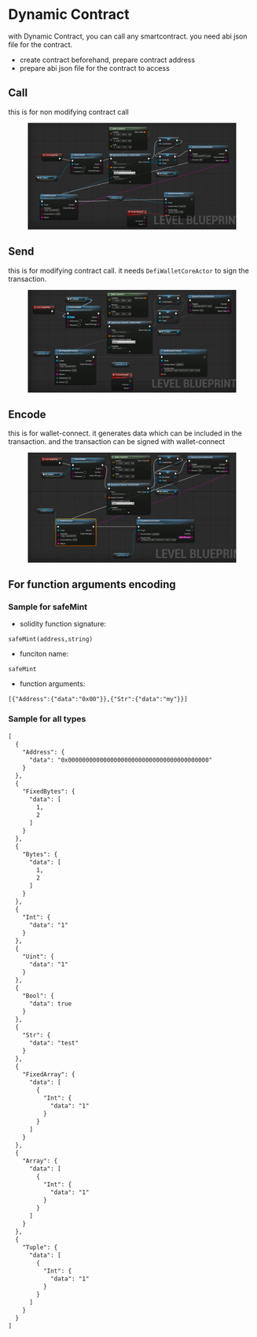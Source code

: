 # Dynamic Contract 

with Dynamic Contract, you can call any smartcontract. you need abi json file for the contract.  
- create contract beforehand, prepare contract address 
- prepare abi json file for the contract to access



## Call
this is for non modifying contract call

<figure><img src="../../../.gitbook/assets/cronos-gamefi-blueprint-dynamic-contract-call.png" alt=""><figcaption></figcaption></figure>



## Send
this is for modifying contract call. it needs `DefiWalletCoreActor` to sign the transaction.

<figure><img src="../../../.gitbook/assets/cronos-gamefi-blueprint-dynamic-contract-send.png" alt=""><figcaption></figcaption></figure>



## Encode
this is for wallet-connect. it generates data which can be included in the transaction. and the transaction can be signed with wallet-connect
<figure><img src="../../../.gitbook/assets/cronos-gamefi-blueprint-dynamic-contract-encode.png" alt=""><figcaption></figcaption></figure>


## For function arguments encoding
### Sample for safeMint
 - solidity function signature:
 ```
 safeMint(address,string)
 ```
- funciton name: 
```
safeMint
```
- function arguments: 
```
[{"Address":{"data":"0x00"}},{"Str":{"data":"my"}}]
```

### Sample for all types
```
[
  {
    "Address": {
      "data": "0x0000000000000000000000000000000000000000"
    }
  },
  {
    "FixedBytes": {
      "data": [
        1,
        2
      ]
    }
  },
  {
    "Bytes": {
      "data": [
        1,
        2
      ]
    }
  },
  {
    "Int": {
      "data": "1"
    }
  },
  {
    "Uint": {
      "data": "1"
    }
  },
  {
    "Bool": {
      "data": true
    }
  },
  {
    "Str": {
      "data": "test"
    }
  },
  {
    "FixedArray": {
      "data": [
        {
          "Int": {
            "data": "1"
          }
        }
      ]
    }
  },
  {
    "Array": {
      "data": [
        {
          "Int": {
            "data": "1"
          }
        }
      ]
    }
  },
  {
    "Tuple": {
      "data": [
        {
          "Int": {
            "data": "1"
          }
        }
      ]
    }
  }
]

```
